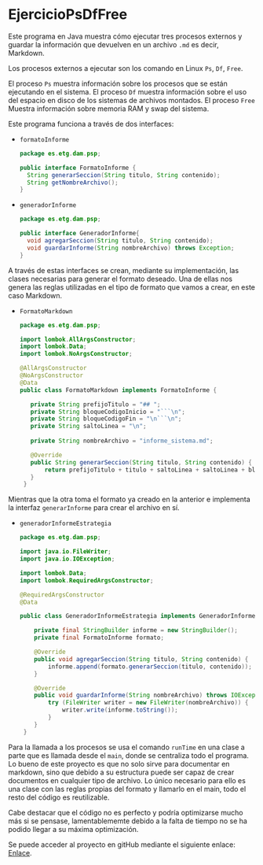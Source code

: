 # EjercicioPsDfFree

Este programa en Java muestra cómo ejecutar tres procesos externos y guardar la información que devuelven en un archivo `.md` es decir, Markdown.

Los procesos externos a ejecutar son los comando en Linux `Ps`, `Df`, `Free`.

El proceso `Ps` muestra información sobre los procesos que se están ejecutando en el sistema.
El proceso `Df` muestra información sobre el uso del espacio en disco de los sistemas de archivos montados.
El proceso `Free` Muestra información sobre memoria RAM y swap del sistema.

Este programa funciona a través de dos interfaces:
- `formatoInforme`
  
  ```java
  package es.etg.dam.psp;
  
  public interface FormatoInforme {
    String generarSeccion(String titulo, String contenido);
    String getNombreArchivo();
  }
  ```
- `generadorInforme`
  
  ```java
  package es.etg.dam.psp;

  public interface GeneradorInforme{
    void agregarSeccion(String titulo, String contenido);
    void guardarInforme(String nombreArchivo) throws Exception;
  }
  ```
A través de estas interfaces se crean, mediante su implementación, las clases necesarias para generar el formato deseado. Una de ellas nos genera las reglas utilizadas en el tipo de formato que vamos a crear, en este caso Markdown.
- `FormatoMarkdown`

   ```java
  package es.etg.dam.psp;

  import lombok.AllArgsConstructor;
  import lombok.Data;
  import lombok.NoArgsConstructor;
  
  @AllArgsConstructor
  @NoArgsConstructor
  @Data
  public class FormatoMarkdown implements FormatoInforme {
  
      private String prefijoTitulo = "## ";
      private String bloqueCodigoInicio = "```\n";
      private String bloqueCodigoFin = "\n```\n";
      private String saltoLinea = "\n";
      
      private String nombreArchivo = "informe_sistema.md";
  
      @Override
      public String generarSeccion(String titulo, String contenido) {
          return prefijoTitulo + titulo + saltoLinea + saltoLinea + bloqueCodigoInicio + contenido + bloqueCodigoFin + saltoLinea + saltoLinea;
      }
    }
    ```
Mientras que la otra toma el formato ya creado en la anterior e implementa la interfaz `generarInforme` para crear el archivo en sí.
- `generadorInformeEstrategia`

  ```java
  package es.etg.dam.psp;

  import java.io.FileWriter;
  import java.io.IOException;  
  
  import lombok.Data;
  import lombok.RequiredArgsConstructor;
  
  @RequiredArgsConstructor
  @Data
  
  public class GeneradorInformeEstrategia implements GeneradorInforme {
  
      private final StringBuilder informe = new StringBuilder();
      private final FormatoInforme formato;
  
      @Override
      public void agregarSeccion(String titulo, String contenido) {
          informe.append(formato.generarSeccion(titulo, contenido));
      }
  
      @Override
      public void guardarInforme(String nombreArchivo) throws IOException {
          try (FileWriter writer = new FileWriter(nombreArchivo)) {
              writer.write(informe.toString());
          }
      }
   }
  ```
Para la llamada a los procesos se usa el comando `runTime` en una clase a parte que es llamada desde el `main`, donde se centraliza todo el programa.
Lo bueno de este proyecto es que no solo sirve para documentar en markdown, sino que debido a su estructura puede ser capaz de crear documentos en cualquier tipo de archivo. Lo único necesario para ello es una clase con las reglas propias del formato y llamarlo en el main, todo el resto del código es reutilizable.

Cabe destacar que el código no es perfecto y podría optimizarse mucho más si se pensase, lamentablememte debido a la falta de tiempo no se ha podido llegar a su máxima optimización.
  
Se puede acceder al proyecto en gitHub mediante el siguiente enlace:
[Enlace](https://github.com/AngelDRio/ejercicio-ps-df-free).